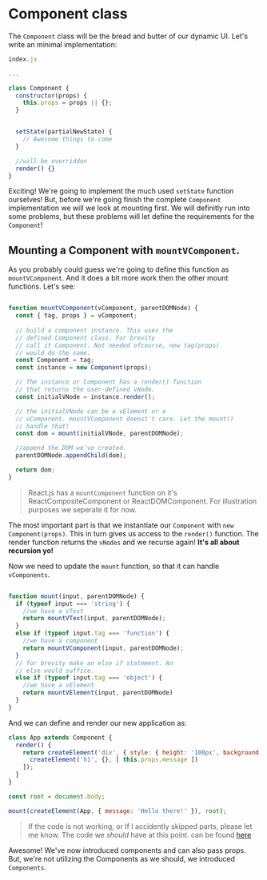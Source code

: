 # Component class

The `Component` class will be the bread and butter of our dynamic UI. Let's write an minimal 
implementation: 

```javascript
index.js

...

class Component {
  constructor(props) {
    this.props = props || {};
  }


  setState(partialNewState) {
    // Awesome things to come
  }

  //will be overridden
  render() {}
}

```

Exciting! We're going to implement the much used `setState` function ourselves! But, before
we're going finish the complete `Component` implementation we will we look at mounting first. 
We will definitly run into some problems, but these problems will let define the requirements for the `Component`!

## Mounting a Component with `mountVComponent`.

As you probably could guess we're going to define this function as `mountVComponent`. And it does 
a bit more work then the other mount functions. Let's see:

```javascript

function mountVComponent(vComponent, parentDOMNode) {
  const { tag, props } = vComponent;
  
  // build a component instance. This uses the 
  // defined Component class. For brevity 
  // call it Component. Not needed ofcourse, new tag(props)
  // would do the same. 
  const Component = tag;
  const instance = new Component(props);

  // The instance or Component has a render() function 
  // that returns the user-defined vNode.
  const initialVNode = instance.render();

  // the initialVNode can be a vElement or a
  // vComponent. mountVComponent doenst't care. Let the mount()
  // handle that!
  const dom = mount(initialVNode, parentDOMNode);

  //append the DOM we've created.
  parentDOMNode.appendChild(dom);

  return dom;
}

```

> React.js has a `mountComponent` function on it's ReactCompositeComponent or ReactDOMComponent. For
illustration purposes we seperate it for now.  

The most important part is that we instantiate our `Component` with `new Component(props)`.
This in turn gives us access to the `render()` function. The render function returns the 
`vNodes` and we recurse again! **It's all about recursion yo!**

Now we need to update the `mount` function, so that it can handle `vComponents`. 

```javascript

function mount(input, parentDOMNode) {
  if (typeof input === 'string') {
    //we have a vText
    return mountVText(input, parentDOMNode);
  } 
  else if (typeof input.tag === 'function') {
    //we have a component
    return mountVComponent(input, parentDOMNode);
  }
  // for brevity make an else if statement. An
  // else would suffice. 
  else if (typeof input.tag === 'object') {
    //we have a vElement
    return mountVElement(input, parentDOMNode)
  }
}
```

And we can define and render our new application as: 
```javascript
class App extends Component {
  render() {
    return createElement('div', { style: { height: '100px', background: 'red'} }, [
      createElement('h1', {}, [ this.props.message ])
    ]);
  }
}

const root = document.body;

mount(createElement(App, { message: 'Hello there!' }), root);

```

> If the code is not working, or If I accidently skipped parts, please let me know. The
code we *should* have at this point. can be found [here](../appendix/02-code_component_class.md)

Awesome! We've now introduced components and can also pass props. But, we're not 
utilizing the Components as we should, we introduced `Components`.



